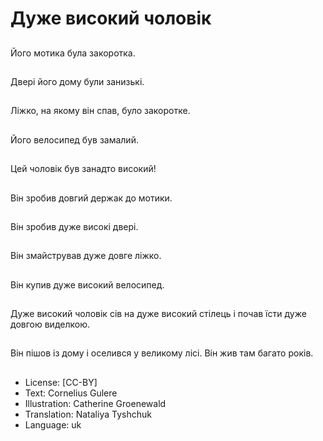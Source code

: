 # Дуже високий чоловік

##
Його мотика була закоротка.

##
Двері його дому були занизькі.

##
Ліжко, на якому він спав, було закоротке.

##
Його велосипед був замалий.

##
Цей чоловік був занадто високий!

##
Він зробив довгий держак до мотики.

##
Він зробив дуже високі двері.

##
Він змайстрував дуже довге ліжко.

##
Він купив дуже високий велосипед.

##
Дуже високий чоловік сів на дуже високий стілець і почав їсти дуже довгою виделкою.

##
Він пішов із дому і оселився у великому лісі. Він жив там багато років.

##
* License: [CC-BY]
* Text: Cornelius Gulere
* Illustration: Catherine Groenewald
* Translation: Nataliya Tyshchuk
* Language: uk
